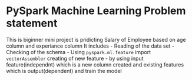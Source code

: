 # PySpark Machine Learning Problem statement
This is biginner mini project is pridicting Salary of Employee based on age column and experiance column
It includes - Reading of the data set
            - Checking of the schema
            - Using `pyspark.ml.feature` import `vectorAssembler` creating of new feature
            - by using input feature(independnt) which is a new column created and existing features which is output(dependent) and train the model  
            
